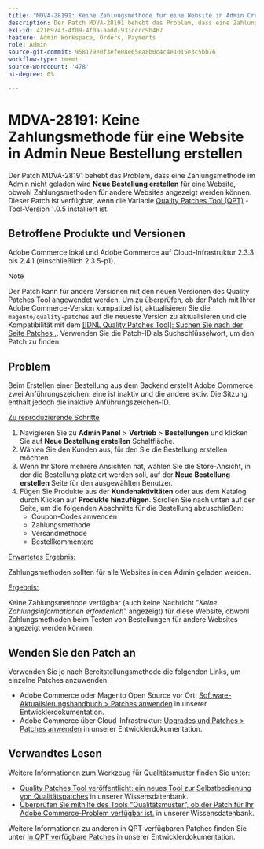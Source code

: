 ```yaml
---
title: "MDVA-28191: Keine Zahlungsmethode für eine Website in Admin Create New Order"
description: Der Patch MDVA-28191 behebt das Problem, dass eine Zahlungsmethode nicht in den Admin geladen wird, **Neue Bestellung erstellen** für eine Website, obwohl Zahlungsmethoden für andere Websites angezeigt werden können.  Dieser Patch ist verfügbar, wenn das [Quality Patches Tool (QPT)](/help/announcements/adobe-commerce-announcements/magento-quality-patches-released-new-tool-to-self-serve-quality-patches.md) Tool Version 1.0.5 installiert ist.
exl-id: 42169743-4f09-4f0a-aadd-931cccc9b467
feature: Admin Workspace, Orders, Payments
role: Admin
source-git-commit: 958179e0f3efe08e65ea8b0c4c4e1015e3c5bb76
workflow-type: tm+mt
source-wordcount: '478'
ht-degree: 0%

---
```


# MDVA-28191: Keine Zahlungsmethode für eine Website in Admin Neue Bestellung erstellen

Der Patch MDVA-28191 behebt das Problem, dass eine Zahlungsmethode im Admin nicht geladen wird **Neue Bestellung erstellen** für eine Website, obwohl Zahlungsmethoden für andere Websites angezeigt werden können.  Dieser Patch ist verfügbar, wenn die Variable [Quality Patches Tool (QPT)](/help/announcements/adobe-commerce-announcements/magento-quality-patches-released-new-tool-to-self-serve-quality-patches.md) -Tool-Version 1.0.5 installiert ist.

## Betroffene Produkte und Versionen

Adobe Commerce lokal und Adobe Commerce auf Cloud-Infrastruktur 2.3.3 bis 2.4.1 (einschließlich 2.3.5-p1).

>[!NOTE]
>
>Der Patch kann für andere Versionen mit den neuen Versionen des Quality Patches Tool angewendet werden. Um zu überprüfen, ob der Patch mit Ihrer Adobe Commerce-Version kompatibel ist, aktualisieren Sie die `magento/quality-patches` auf die neueste Version zu aktualisieren und die Kompatibilität mit dem [[!DNL Quality Patches Tool]: Suchen Sie nach der Seite Patches .](https://devdocs.magento.com/quality-patches/tool.html#patch-grid). Verwenden Sie die Patch-ID als Suchschlüsselwort, um den Patch zu finden.

## Problem

Beim Erstellen einer Bestellung aus dem Backend erstellt Adobe Commerce zwei Anführungszeichen: eine ist inaktiv und die andere aktiv. Die Sitzung enthält jedoch die inaktive Anführungszeichen-ID.

<u>Zu reproduzierende Schritte</u>

1. Navigieren Sie zu **Admin Panel** > **Vertrieb** > **Bestellungen** und klicken Sie auf **Neue Bestellung erstellen** Schaltfläche.
1. Wählen Sie den Kunden aus, für den Sie die Bestellung erstellen möchten.
1. Wenn Ihr Store mehrere Ansichten hat, wählen Sie die Store-Ansicht, in der die Bestellung platziert werden soll, auf der **Neue Bestellung erstellen** Seite für den ausgewählten Benutzer.
1. Fügen Sie Produkte aus der **Kundenaktivitäten** oder aus dem Katalog durch Klicken auf **Produkte hinzufügen**. Scrollen Sie nach unten auf der Seite, um die folgenden Abschnitte für die Bestellung abzuschließen:
   * Coupon-Codes anwenden
   * Zahlungsmethode
   * Versandmethode
   * Bestellkommentare

<u>Erwartetes Ergebnis:</u>

Zahlungsmethoden sollten für alle Websites in den Admin geladen werden.

<u>Ergebnis:</u>

Keine Zahlungsmethode verfügbar (auch keine Nachricht &quot;*Keine Zahlungsinformationen erforderlich*&quot; angezeigt) für diese Website, obwohl Zahlungsmethoden beim Testen von Bestellungen für andere Websites angezeigt werden können.

## Wenden Sie den Patch an

Verwenden Sie je nach Bereitstellungsmethode die folgenden Links, um einzelne Patches anzuwenden:

* Adobe Commerce oder Magento Open Source vor Ort: [Software-Aktualisierungshandbuch > Patches anwenden](https://devdocs.magento.com/guides/v2.4/comp-mgr/patching/mqp.html) in unserer Entwicklerdokumentation.
* Adobe Commerce über Cloud-Infrastruktur: [Upgrades und Patches > Patches anwenden](https://devdocs.magento.com/cloud/project/project-patch.html) in unserer Entwicklerdokumentation.

## Verwandtes Lesen

Weitere Informationen zum Werkzeug für Qualitätsmuster finden Sie unter:

* [Quality Patches Tool veröffentlicht: ein neues Tool zur Selbstbedienung von Qualitätspatches](/help/announcements/adobe-commerce-announcements/magento-quality-patches-released-new-tool-to-self-serve-quality-patches.md) in unserer Wissensdatenbank.
* [Überprüfen Sie mithilfe des Tools &quot;Qualitätsmuster&quot;, ob der Patch für Ihr Adobe Commerce-Problem verfügbar ist.](/help/support-tools/patches-available-in-qpt-tool/check-patch-for-magento-issue-with-magento-quality-patches.md) in unserer Wissensdatenbank.

Weitere Informationen zu anderen in QPT verfügbaren Patches finden Sie unter [In QPT verfügbare Patches](https://devdocs.magento.com/quality-patches/tool.html#patch-grid) in unserer Entwicklerdokumentation.

